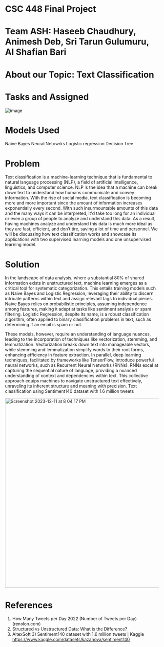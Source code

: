 # CSC 448 Final Project

# Team ASH: Haseeb Chaudhury, Animesh Deb, Sri Tarun Gulumuru, Al Shafian Bari 

# About our Topic: Text Classification
# Tasks and Assigned
![image](https://github.com/sritarung/csc448_final/assets/102705914/d027f85c-7fa7-428e-bcb2-bb68f8659c93)


# Models Used
Naive Bayes
Neural Netowrks
Logistic regression
Decision Tree


# Problem
Text classification is a machine-learning technique that is fundamental to natural language processing
(NLP), a field of artificial intelligence, linguistics, and computer science. NLP is the idea that a machine can
break down text to understand how humans communicate and convey information. With the rise of social media,
text classification is becoming more and more important since the amount of information increases exponentially
every second. With such insurmountable amounts of this data and the many ways it can be interpreted, it'd take too long for an
individual or even a group of people to analyze and understand this data. As a result, having machines analyze
and understand this data is much more ideal as they are fast, efficient, and don’t tire, saving a lot of time and
personnel. We will  be discussing how text classification works and showcase its applications with
two supervised learning models and one unsupervised learning model.

# Solution
In the landscape of data analysis, where a substantial 80% of shared information exists in unstructured text, machine learning emerges as a critical tool for systematic categorization. This entails training models such as Naive Bayes and Logistic Regression, leveraging their ability to discern intricate patterns within text and assign relevant tags to individual pieces. Naive Bayes relies on probabilistic principles, assuming independence among features, making it adept at tasks like sentiment analysis or spam filtering. Logistic Regression, despite its name, is a robust classification algorithm, often applied to binary classification problems in text, such as determining if an email is spam or not. 

These models, however, require an understanding of language nuances, leading to the incorporation of techniques like vectorization, stemming, and lemmatization. Vectorization breaks down text into manageable vectors, while stemming and lemmatization simplify words to their root forms, enhancing efficiency in feature extraction. In parallel, deep learning techniques, facilitated by frameworks like TensorFlow, introduce powerful neural networks, such as Recurrent Neural Networks (RNNs). RNNs excel at capturing the sequential nature of language, providing a nuanced understanding of context and dependencies within text. This collective approach equips machines to navigate unstructured text effectively, unraveling its inherent structure and meaning with precision.
Text classification using  Sentiment140 dataset with 1.6 million tweets

<img width="621" alt="Screenshot 2023-12-11 at 8 04 17 PM" src="https://github.com/sritarung/csc448_final/assets/41488124/e2f8f1c3-c7ff-467e-8ac7-9e8116017ea6">


# References
1) How Many Tweets per Day 2022 (Number of Tweets per Day) (renolon.com)
2) Structured vs Unstructured Data: What is the Difference? 
3) AltexSoft 3) Sentiment140 dataset with 1.6 million tweets | Kaggle
https://www.kaggle.com/datasets/kazanova/sentiment140


